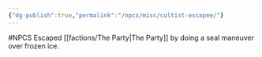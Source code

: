 ```yaml
---
{"dg-publish":true,"permalink":"/npcs/misc/cultist-escapee/"}
---
```


#NPCS 
Escaped [[factions/The Party\|The Party]] by doing a seal maneuver over frozen ice.
